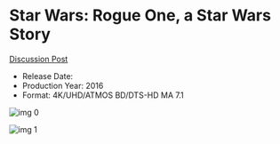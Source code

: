 # Star Wars: Rogue One, a Star Wars Story

[Discussion Post](https://www.avsforum.com/threads/bass-eq-for-filtered-movies.2995212/post-56834676)

* Release Date: 
* Production Year: 2016
* Format: 4K/UHD/ATMOS BD/DTS-HD MA 7.1

![img 0](https://i.imgur.com/SgKWec5.jpg)

![img 1](https://i.imgur.com/2GuQ7bK.jpg)

